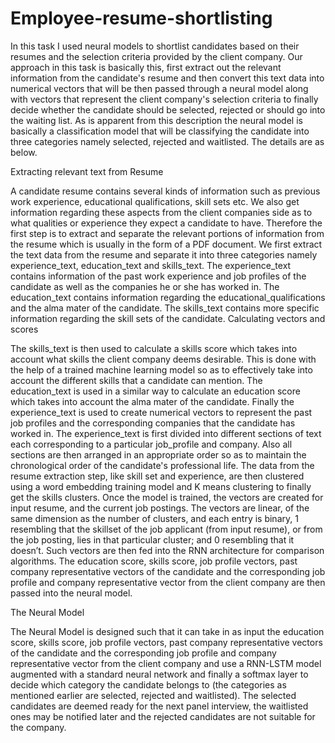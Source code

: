 # Employee-resume-shortlisting
In this task I used neural models to shortlist candidates based on their resumes and the selection criteria provided by the client company. Our approach in this task is basically this, first extract out the relevant information from the candidate's resume and then convert this text data into numerical vectors that will be then passed through a neural model along with vectors that represent the client company's selection criteria to finally decide whether the candidate should be selected, rejected or should go into the waiting list. As is apparent from this description the neural model is basically a classification model that will be classifying the candidate into three categories namely selected, rejected and waitlisted. The details are as below.

Extracting relevant text from Resume

A candidate resume contains several kinds of information such as previous work experience, educational qualifications, skill sets etc. We also get information regarding these aspects from the client companies side as to what qualities or experience they expect a candidate to have. Therefore the first step is to extract and separate the relevant portions of information from the resume which is usually in the form of a PDF document. We first extract the text data from the resume and separate it into three categories namely experience_text, education_text and skills_text. The experience_text contains information of the past work experience and job profiles of the candidate as well as the companies he or she has worked in. The education_text contains information regarding the educational_qualifications and the alma mater of the candidate. The skills_text contains more specific information regarding the skill sets of the candidate. 
Calculating vectors and scores

The skills_text is then used to calculate a skills score which takes into account what skills the client company deems desirable. This is done with the help of a trained machine learning model so as to effectively take into account the different skills that a candidate can mention. 
The education_text is used in a similar way to calculate an education score which takes into account the alma mater of the candidate. Finally the experience_text is used to create numerical vectors to represent the past job profiles and the corresponding companies that the candidate has worked in. The experience_text is first divided into different sections of text each corresponding to a particular job_profile and company. Also all sections are then arranged in an appropriate order so as to maintain the chronological order of the candidate's professional life. The data from the resume extraction step, like skill set and experience, are then clustered using a word embedding training model and K means clustering to finally get the skills clusters. Once the model is trained, the vectors are created for input resume, and the current job postings. The vectors are linear, of the same dimension as the number of clusters, and each entry is binary, 1 resembling that the skillset of the job applicant (from input resume), or from the job posting, lies in that particular cluster; and 0 resembling that it doesn’t. Such vectors are then fed into the RNN architecture for comparison algorithms. The education score, skills score, job profile vectors, past company representative vectors of the candidate and the corresponding job profile and company representative vector from the client company are then passed into the neural model. 

The Neural Model

The Neural Model is designed such that it can take in as input the education score, skills score, job profile vectors, past company representative vectors of the candidate and the corresponding job profile and company representative vector from the client company and use a RNN-LSTM model augmented with a standard neural network and finally a softmax layer to decide which category the candidate belongs to (the categories as mentioned earlier are selected, rejected and waitlisted).  The selected candidates are deemed ready for the next panel interview, the waitlisted ones may be notified later and the rejected candidates are not suitable for the company. 
